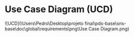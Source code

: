 # Use Case Diagram (UCD)

![UCD](\Users\Pedro\Desktop\projeto final\pds-base\sns-base\doc\global\requirements\png\Use Case Diagram.png)